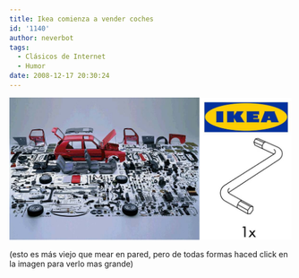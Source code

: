 ```yaml
---
title: Ikea comienza a vender coches
id: '1140'
author: neverbot
tags:
  - Clásicos de Internet
  - Humor
date: 2008-12-17 20:30:24
---
```


[![Ikea comienza a vender coches](./ikea-comienza-a-vender-coches/ikea_vende_coches1.jpg "Ikea comienza a vender coches")](./ikea-comienza-a-vender-coches/ikea_vende_coches1.jpg)

(esto es más viejo que mear en pared, pero de todas formas haced click en la imagen para verlo mas grande)